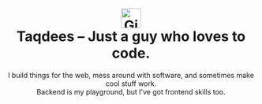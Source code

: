 <h1 align="center">
  <img src="https://cdn.jsdelivr.net/gh/devicons/devicon/icons/github/github-original.svg" width="40" alt="GitHub Logo" />
  <br />
  Taqdees – Just a guy who loves to code.
</h1>

<p align="center">
  I build things for the web, mess around with software, and sometimes make cool stuff work.<br />
  Backend is my playground, but I’ve got frontend skills too.
</p>
